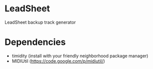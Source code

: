 LeadSheet
=========

LeadSheet backup track generator

Dependencies
============

- timidity (install with your friendly neighborhood package manager)
- MIDIUtil (https://code.google.com/p/midiutil/)

